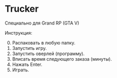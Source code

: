 # Trucker
Специально для Grand RP (GTA V)

Инструкция:

0. Распаковать в любую папку.
1. Запустить игру.
2. Запустить оверлей (программу).
3. Вписать время следующего заказа (минуты).
4. Нажать Enter.
5. Играть.
